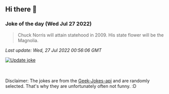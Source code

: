## Hi there 👋

### Joke of the day (Wed Jul 27 2022)
<!-- joke -->
>Chuck Norris will attain statehood in 2009. His state flower will be the Magnolia.
<!-- /joke -->

*Last update: Wed, 27 Jul 2022 00:56:06 GMT*

[![Update joke](https://github.com/nclskfm/nclskfm/actions/workflows/joke.yml/badge.svg)](https://github.com/nclskfm/nclskfm/actions/workflows/joke.yml)

<br><br>
Disclaimer: The jokes are from the [Geek-Jokes-api](https://github.com/sameerkumar18/geek-joke-api) and are randomly selected. That's why they are unfortunately often not funny. :D
